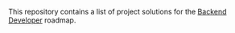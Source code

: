 This repository contains a list of project solutions for the [Backend Developer](https://roadmap.sh/backend) roadmap.
